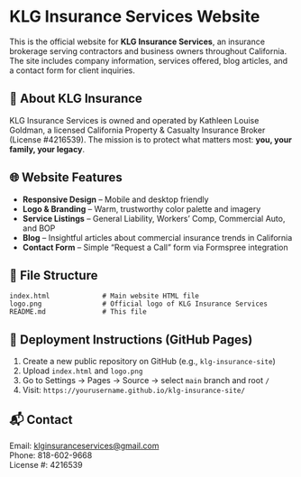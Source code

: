 # KLG Insurance Services Website

This is the official website for **KLG Insurance Services**, an insurance brokerage serving contractors and business owners throughout California. The site includes company information, services offered, blog articles, and a contact form for client inquiries.

## 🧾 About KLG Insurance

KLG Insurance Services is owned and operated by Kathleen Louise Goldman, a licensed California Property & Casualty Insurance Broker (License #4216539). The mission is to protect what matters most: **you, your family, your legacy**.

## 🌐 Website Features

- **Responsive Design** – Mobile and desktop friendly
- **Logo & Branding** – Warm, trustworthy color palette and imagery
- **Service Listings** – General Liability, Workers’ Comp, Commercial Auto, and BOP
- **Blog** – Insightful articles about commercial insurance trends in California
- **Contact Form** – Simple “Request a Call” form via Formspree integration

## 📁 File Structure

```
index.html             # Main website HTML file
logo.png               # Official logo of KLG Insurance Services
README.md              # This file
```

## 🚀 Deployment Instructions (GitHub Pages)

1. Create a new public repository on GitHub (e.g., `klg-insurance-site`)
2. Upload `index.html` and `logo.png`
3. Go to Settings → Pages → Source → select `main` branch and root `/`
4. Visit: `https://yourusername.github.io/klg-insurance-site/`

## 📬 Contact

Email: klginsuranceservices@gmail.com  
Phone: 818-602-9668  
License #: 4216539
